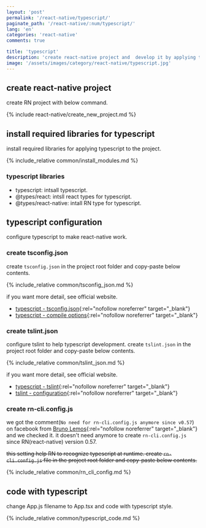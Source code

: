 ```yaml
---
layout: 'post'
permalink: '/react-native/typescript/'
paginate_path: '/react-native/:num/typescript/'
lang: 'en'
categories: 'react-native'
comments: true

title: 'typescript'
description: 'create react-native project and  develop it by applying typescript.'
image: '/assets/images/category/react-native/typescript.jpg'
---
```



## create react-native project
create RN project with below command.

{% include react-native/create_new_project.md %}

## install required libraries for typescript
install required libraries for applying typescript to the project.

{% include_relative common/install_modules.md %}

### typescript libraries
- typescript: intsall typescript.
- @types/react: intsll react types for typescript.
- @types/react-native: intall RN type for typescript.

## typescript configuration
configure typescript to make react-native work.

### create tsconfig.json
create ```tsconfig.json``` in the project root folder and copy-paste below contents.

{% include_relative common/tsconfig_json.md %}

if you want more detail, see official website.
- [typescript - tsconfig.json](https://www.typescriptlang.org/docs/handbook/tsconfig-json.html){:rel="nofollow noreferrer" target="_blank"}
- [typescript - compile options](https://www.typescriptlang.org/docs/handbook/compiler-options.html){:rel="nofollow noreferrer" target="_blank"}

### create tslint.json
configure tslint to help typescript development. create ```tslint.json``` in the project root folder and copy-paste below contents.

{% include_relative common/tslint_json.md %}

if you want more detail, see official website.
- [typescript - tslint](https://github.com/Microsoft/TypeScript-React-Starter#overriding-defaults){:rel="nofollow noreferrer" target="_blank"}
- [tslint - configuration](https://palantir.github.io/tslint/usage/configuration/){:rel="nofollow noreferrer" target="_blank"}

### create rn-cli.config.js
we got the comment(```No need for rn-cli.config.js anymore since v0.57```) on facebook from [Bruno Lemos](https://www.facebook.com/brunolemos?fref=gc&dti=586400221495560){:rel="nofollow noreferrer" target="_blank"} and we checked it. it doesn't need anymore to create ```rn-cli.config.js``` since RN(react-native) version 0.57.

~~this setting help RN to recognize typescript at runtime. create ```rn-cli.config.js``` file in the project root folder and copy-paste below contents.~~

{% include_relative common/rn_cli_config.md %}

## code with typescript
change App.js filename to App.tsx and code with typescript style.

{% include_relative common/typescript_code.md %}